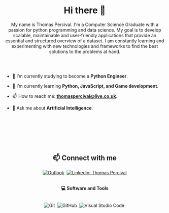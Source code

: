 <h1 align="center"> Hi there 👋</h1>

<p align="center">
My name is Thomas Percival. I'm a Computer Science Graduate with a passion for python programming and data science. My goal is to develop scalable, maintainable and user-friendly applications that provide an essential and structured overview of a dataset. I am constantly learning and experimenting with new technologies and frameworks to find the best solutions to the problems at hand. 
</p>

##

<br>



- 🔭 I’m currently studying to become a **Python Engineer**.

- 🌱 I’m currently learning **Python, JavaScript, and Game development**.

- 📫 How to reach me: **thomaspercival@live.co.uk**.

- 💬 Ask me about **Artificial Intelligence**.

<br>
<br>

#

<br>

<h2 align="center">📫 Connect with me</h2>

<div align = "center">
  
[![Outlook](https://img.shields.io/badge/Microsoft_Outlook-0078D4?style=for-the-badge&logo=microsoft-outlook&logoColor=white&link=mailto:thomaspercival@live.co.uk)](mailto:thomaspercival@live.co.uk)&nbsp; 
[![Linkedin: Thomas Percival](https://img.shields.io/badge/-linkedin-blue?style=for-the-badge&logo=Linkedin&logoColor=white&link=https://www.linkedin.com/in/thomaspercival)](https://www.linkedin.com/in/thomaspercival)
  
</div>

<br>

<div align = "center">
  
<summary><b>💻 Software and Tools</b></summary>
<br>

![Git](https://img.shields.io/badge/-Git-F05032?style=for-the-badge&logo=git&logoColor=white)&nbsp;
![GitHub](https://img.shields.io/badge/-GitHub-181717?style=for-the-badge&logo=github)&nbsp;
![Visual Studio Code](https://img.shields.io/badge/-VSCODE-007ACC?style=for-the-badge&&logo=visual-studio-code&logoColor=white)&nbsp;

</details>

</div>
